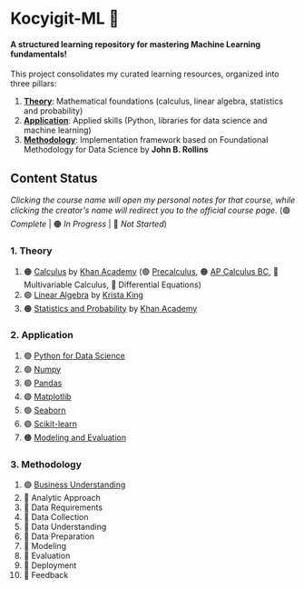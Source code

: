 # Kocyigit-ML 🤖 
#### A structured learning repository for mastering Machine Learning fundamentals!

This project consolidates my curated learning resources, organized into three pillars: 

1. **[Theory](./01_theory/)**: Mathematical foundations (calculus, linear algebra, statistics and probability)  
2. **[Application](./02_application/)**: Applied skills (Python, libraries for data science and machine learning)  
3. **[Methodology](./03_methodology/)**: Implementation framework based on Foundational Methodology for Data Science by **John B. Rollins**

## Content Status  
_Clicking the course name will open my personal notes for that course, while clicking the creator's name will redirect you to the official course page._ (🟢 _Complete_ | 🟠 _In Progress_ | 🔴 _Not Started_)

### 1. Theory
1. 🟠 [Calculus](./01_theory/01_calculus/) by [Khan Academy](https://www.khanacademy.org/) (🟢 [Precalculus](./01_theory/01_calculus/00_precalculus/), 🟠 [AP Calculus BC](./01_theory/01_calculus/01_ap_calculus_bc/), 🔴 Multivariable Calculus, 🔴 Differential Equations)
2. 🟢 [Linear Algebra](./01_theory/02_linear_algebra/) by [Krista King](https://www.udemy.com/course/linear-algebra-course/)
3. 🟠 [Statistics and Probability](./01_theory/03_statistics_and_probability/) by [Khan Academy](https://www.khanacademy.org/)

### 2. Application  
1. 🟢 [Python for Data Science](./02_application/01_python_for_data_science/)
2. 🟢 [Numpy](./02_application/02_numpy/)
3. 🟢 [Pandas](./02_application/03_pandas/)
4. 🟢 [Matplotlib](./02_application/04_matplotlib/)
5. 🟢 [Seaborn](./02_application/05_seaborn/)
6. 🟢 [Scikit-learn](./02_application/06_scikit-learn/)
7. 🟠 [Modeling and Evaluation](./02_application/07_modeling_and_evaluation/)

### 3. Methodology
1. 🟢 [Business Understanding](./03_methodology/01_business_understanding.md)
2. 🔴 Analytic Approach
3. 🔴 Data Requirements
4. 🔴 Data Collection
5. 🔴 Data Understanding
6. 🔴 Data Preparation
7. 🔴 Modeling
8. 🔴 Evaluation
9. 🔴 Deployment
10. 🔴 Feedback
